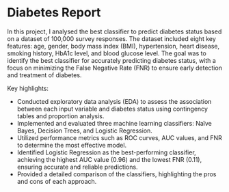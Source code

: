 # Diabetes Report
In this project, I analysed the best classifier to predict diabetes status based on a dataset of 100,000 survey responses. 
The dataset included eight key features: age, gender, body mass index (BMI), hypertension, heart disease, smoking history, HbA1c level, and blood glucose level. 
The goal was to identify the best classifier for accurately predicting diabetes status, with a focus on minimizing the False Negative Rate (FNR) to ensure early detection and treatment of diabetes.

Key highlights:

- Conducted exploratory data analysis (EDA) to assess the association between each input variable and diabetes status using contingency tables and proportion analysis.
- Implemented and evaluated three machine learning classifiers: Naïve Bayes, Decision Trees, and Logistic Regression.
- Utilized performance metrics such as ROC curves, AUC values, and FNR to determine the most effective model.
- Identified Logistic Regression as the best-performing classifier, achieving the highest AUC value (0.96) and the lowest FNR (0.11), ensuring accurate and reliable predictions.
- Provided a detailed comparison of the classifiers, highlighting the pros and cons of each approach.

